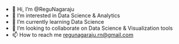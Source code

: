 - 👋 Hi, I’m @ReguNagaraju
- 👀 I’m interested in Data Science & Analytics
- 🌱 I’m currently learning Data Science
- 💞️ I’m looking to collaborate on Data Science & Visualization tools
- 📫 How to reach me regunagaraju.rn@gmail.com

<!---
ReguNagaraju/ReguNagaraju is a ✨ special ✨ repository because its `README.md` (this file) appears on your GitHub profile.
You can click the Preview link to take a look at your changes.
--->
